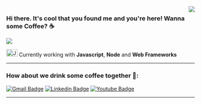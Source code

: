 
<!-- API Github Stats --> 

<img align='right' src="https://github-readme-stats.vercel.app/api?username=marlonx19&show_icons=true&title_color=3b3b3b&text_color=af552e&icon_color=783c00&bg_color=f8efd4&cache_seconds=2300">

### Hi there. It's cool that you found me and you're here! Wanna some Coffee? :coffee:

<!--Badge Overiew-->
<img src="https://img.shields.io/static/v1?label=Overview&message=MarlonX19&color=3b3b3b&style=for-the-badge&logo=GitHub">

<p>

<img src="https://cdn.worldvectorlogo.com/logos/javascript.svg" alt="JavaScript" width="30" height="20"> Currently working with **Javascript**, **Node** and **Web Frameworks**

</p>
<hr>

### How about we drink some coffee together :speech_balloon::

[![Gmail Badge](https://img.shields.io/badge/-Email-f8efd4?style=flat-square&logo=Gmail&logoColor=3b3b3b&link=mailto:marlon.englemam@gmail.com)](mailto:marlon.englemam@gmail.com)
[![Linkedin Badge](https://img.shields.io/badge/-LinkedIn-f8efd4?style=flat-square&logo=Linkedin&logoColor=3b3b3b&link=https://www.linkedin.com/in/marlonenglemam/)](https://www.linkedin.com/in/marlonenglemam/)
[![Youtube Badge](https://img.shields.io/badge/-YouTube-f8efd4?style=flat-square&logo=YouTube&logoColor=3b3b3b&link=https://www.youtube.com/channel/UC0XFIcGvP7nTHeSKpX7XSPA)](https://www.youtube.com/channel/UC0XFIcGvP7nTHeSKpX7XSPA)

<hr>
